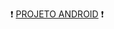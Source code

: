 <p>
&#x2757 
<a href="https://bernardody.github.io/projeto-android/" target="_blank">PROJETO ANDROID</a>
 &#x2757
</p>
